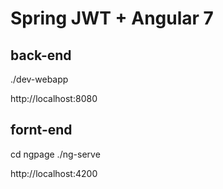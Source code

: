 # Spring JWT + Angular 7

## back-end
./dev-webapp

http://localhost:8080

## fornt-end
cd ngpage
./ng-serve

http://localhost:4200
